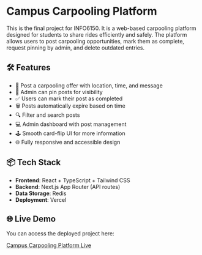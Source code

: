 <!--
 * @Author: Jiang Han
 * @Date: 2025-04-22 13:20:10
 * @Description: 
-->

 



# Campus Carpooling Platform

This is the final project for INFO6150. It is a web-based carpooling platform designed for students to share rides efficiently and safely. The platform allows users to post carpooling opportunities, mark them as complete, request pinning by admin, and delete outdated entries.

## 🛠 Features

- 🚗 Post a carpooling offer with location, time, and message
- 📌 Admin can pin posts for visibility
- ✅ Users can mark their post as completed
- 🗑 Posts automatically expire based on time
- 🔍 Filter and search posts
- 💻 Admin dashboard with post management
- 🕹 Smooth card-flip UI for more information
- 🌐 Fully responsive and accessible design

## 📦 Tech Stack

- **Frontend**: React + TypeScript + Tailwind CSS
- **Backend**: Next.js App Router (API routes)
- **Data Storage**: Redis
- **Deployment**: Vercel 


## 🌐 Live Demo

You can access the deployed project here:

[Campus Carpooling Platform Live](https://info-6150-final-nine.vercel.app/)
